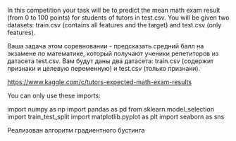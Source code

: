 In this competition your task will be to predict the mean math exam result (from 0 to 100 points) for students of tutors in test.csv. You will be given two datasets: train.csv (contains all features and the target) and test.csv (only features).

Ваша задача этом соревновании - предсказать средний балл на экзамене по математике, который получают ученики репетиторов из датасета test.csv. Вам будут даны два датасета: train.csv (содержит признаки и целевую переменную) и test.csv (только признаки).

https://www.kaggle.com/c/tutors-expected-math-exam-results

You can only use these imports:

import numpy as np
import pandas as pd
from sklearn.model_selection import train_test_split
import matplotlib.pyplot as plt
import seaborn as sns

Реализован алгоритм градиентного бустинга
